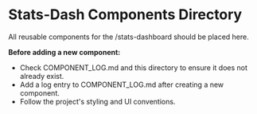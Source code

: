 # Stats-Dash Components Directory

All reusable components for the /stats-dashboard should be placed here.
 
**Before adding a new component:**
- Check COMPONENT_LOG.md and this directory to ensure it does not already exist.
- Add a log entry to COMPONENT_LOG.md after creating a new component.
- Follow the project's styling and UI conventions. 